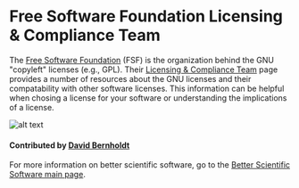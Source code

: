 # Free Software Foundation Licensing & Compliance Team

The [Free Software Foundation](http://www.fsf.org/) (FSF) is the organization behind the GNU "copyleft" licenses (e.g., GPL).  Their [Licensing & Compliance Team](http://www.fsf.org/licensing/) page provides a number of resources about the GNU licenses and their compatability with other software licenses.  This information can be helpful when chosing a license for your software or understanding the implications of a license.

![alt text](https://www.gnu.org/graphics/logo-fsf.org-tiny.png "Free Software Foundation Logo")

#### Contributed by [David Bernholdt](http://github.com/bernhold "David Bernholdt")

For more information on better scientific software, go to the [Better Scientific Software main page](http://betterscientificsoftware.info).

<!---
Publish: yes
Categories: collaboration
Topics: licensing
Tags: website
Level: 2
Prerequisites: defaults
Aggregate: none
--->
